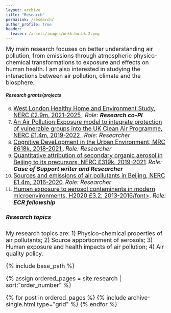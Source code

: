 ```yaml
---
layout: archive
title: "Research"
permalink: /research/
author_profile: true
header:
  teaser: /assets/images/onkk.hn.bk.2.png
---
```


<font size=4> My main research focuses on better understanding air pollution, 
from emissions through atmospheric physico-chemical transformations to exposure and effects on human health.
I am also interested in studying the interactions between air pollution, climate and the biosphere. </font> 

##### Research grants/projects

06. [<font size=4> West London Healthy Home and Environment Study, NERC £2.9m, 2021-2025 </font>](https://gtr.ukri.org/projects?ref=NE%2FW002116%2F1#/tabOverview). *<font size=4>Role: </font>* ***<font size=4>Research co-PI</font>***
05. [<font size=4> An Air Pollution Exposure model to integrate protection of vulnerable groups into the UK Clean Air Programme, NERC £1.4m, 2019-2022 </font>](https://gtr.ukri.org/project/6D2FF57F-BE97-4070-B074-685CC802D05F). *<font size=4>Role: Researcher</font>*
04. [<font size=4>Cognitive DeveLopment in the Urban Environment, MRC £618k, 2018-2021 </font>](https://gtr.ukri.org/projects?ref=MR%2FR00322X%2F1). *<font size=4>Role: Researcher</font>*
03. [<font size=4> Quantitative attribution of secondary organic aerosol in Beijing to its precursors, NERC £319k, 2019-2021</font>](https://gtr.ukri.org/projects?ref=NE%2FS006699%2F1&pn=0&fetchSize=10&selectedSortableField=date&selectedSortOrder=ASC#/tabOverview). *<font size=4>Role: </font>* ***<font size=4>Case of Support writer and Researcher</font>***
02. [<font size=4> Sources and emissions of air pollutants in Beijing, NERC £1.4m, 2016-2020</font>](https://gtr.ukri.org/projects?ref=NE%2FN007190%2F1). *<font size=4>Role: Researcher</font>*
01. [<font size=4>Human exposure to aerosol contaminants in modern microenvironments, H2020 £3.2, 2013-2016/font>](https://cordis.europa.eu/project/id/315760/reporting). *<font size=4>Role: </font>* ***<font size=4>ECR fellowship</font>***

##### Research topics

<font size=4> My research topics are: 1) Physico-chemical properties of air pollutants; 2) Source apportionment of aerosols; 3) Human exposure and health impacts of air pollution; 4) Air quality policy</font>. 

<nbsp>

{% include base_path %}

{% assign ordered_pages = site.research | sort:"order_number" %}

{% for post in ordered_pages %}
  {% include archive-single.html type="grid" %}
{% endfor %}
